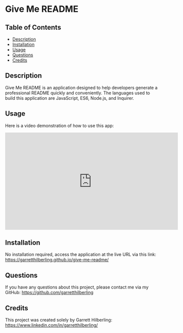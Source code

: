 
# Give Me README

## Table of Contents
* [Description](#Description)
* [Installation](#Installation)
* [Usage](#Usage)
* [Questions](#Questions)
* [Credits](#Credits)

## Description
Give Me README is an application designed to help developers generate a professional README quickly and conveniently. The languages used to build this application are JavaScript, ES6, Node.js, and Inquirer. 

## Usage
Here is a video demonstration of how to use this app:
<iframe width="560" height ="315" src="https://drive.google.com/file/d/1oxkgCvzq_pCoQ3KIfDblarN2pQcF-8Qz/view?usp=sharing" frameborder="0" allowfullscreen></iframe>

## Installation
No installation required, access the application at the live URL via this link: https://garretthilberling.github.io/give-me-readme/ 

## Questions
If you have any questions about this project, please contact me via my GitHub: https://github.com/garretthilberling

## Credits
This project was created solely by Garrett Hilberling: https://www.linkedin.com/in/garretthilberling/
    
